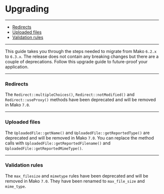 # Upgrading

--------------------------------------------------------

* [Redirects](#redirects)
* [Uploaded files](#uploaded_files)
* [Validation rules](#validation_rules)

--------------------------------------------------------

This guide takes you through the steps needed to migrate from Mako `6.2.x` to `6.3.x`. The release does not contain any breaking changes but there are a couple of deprecations. Follow this upgrade guide to future-proof your application.

--------------------------------------------------------

<a id="redirects"></a>

### Redirects

The `Redirect::multipleChoices()`, `Redirect::notModified()` and `Redirect::useProxy()` methods have been deprecated and will be removed in Mako `7.0`.

--------------------------------------------------------

<a id="uploaded_files"></a>

### Uploaded files

The `UploadedFile::getName()` and `UploadedFile::getReportedType()` are deprecated and will be removed in Mako `7.0`. You can replace the method calls with `UploadedFile::getReportedFilename()` and `UploadedFile::getReportedMimeType()`.

--------------------------------------------------------

<a id="validation_rules"></a>

### Validation rules

The `max_filesize` and `mimetype` rules have been deprecated and will be removed in Mako `7.0`. They have been renamed to `max_file_size` and `mime_type`.